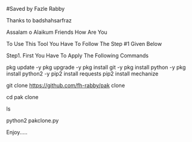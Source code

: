 #Saved by Fazle Rabby

Thanks to badshahsarfraz

Assalam o Alaikum Friends
How Are You

To Use This Tool You Have To Follow The Step #1 Given Below

Step1.
First You Have To Apply The Following Commands


pkg update -y
pkg upgrade -y
pkg install git -y
pkg install python -y
pkg install python2 -y
pip2 install requests
pip2 install mechanize

git clone https://github.com/fh-rabby/pak clone

cd pak clone

ls

python2 pakclone.py


Enjoy.....

